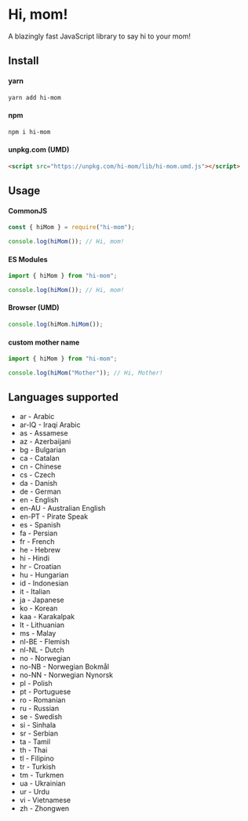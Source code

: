 # Hi, mom!

A blazingly fast JavaScript library to say hi to your mom!

## Install

#### yarn

```bash
yarn add hi-mom
```

#### npm

```bash
npm i hi-mom
```

#### unpkg.com (UMD)

```html
<script src="https://unpkg.com/hi-mom/lib/hi-mom.umd.js"></script>
```

## Usage

#### CommonJS

```javascript
const { hiMom } = require("hi-mom");

console.log(hiMom()); // Hi, mom!
```

#### ES Modules

```javascript
import { hiMom } from "hi-mom";

console.log(hiMom()); // Hi, mom!
```

#### Browser (UMD)

```javascript
console.log(hiMom.hiMom());
```

#### custom mother name

```javascript
import { hiMom } from "hi-mom";

console.log(hiMom("Mother")); // Hi, Mother!
```

## Languages supported

- ar - Arabic
- ar-IQ - Iraqi Arabic
- as - Assamese
- az - Azerbaijani
- bg - Bulgarian
- ca - Catalan
- cn - Chinese
- cs - Czech
- da - Danish
- de - German
- en - English
- en-AU - Australian English
- en-PT - Pirate Speak
- es - Spanish
- fa - Persian
- fr - French
- he - Hebrew
- hi - Hindi
- hr - Croatian
- hu - Hungarian
- id - Indonesian
- it - Italian
- ja - Japanese
- ko - Korean
- kaa - Karakalpak
- lt - Lithuanian
- ms - Malay
- nl-BE - Flemish
- nl-NL - Dutch
- no - Norwegian
- no-NB - Norwegian Bokmål
- no-NN - Norwegian Nynorsk
- pl - Polish
- pt - Portuguese
- ro - Romanian
- ru - Russian
- se - Swedish
- si - Sinhala
- sr - Serbian
- ta - Tamil
- th - Thai
- tl - Filipino
- tr - Turkish
- tm - Turkmen
- ua - Ukrainian
- ur - Urdu
- vi - Vietnamese
- zh - Zhongwen
